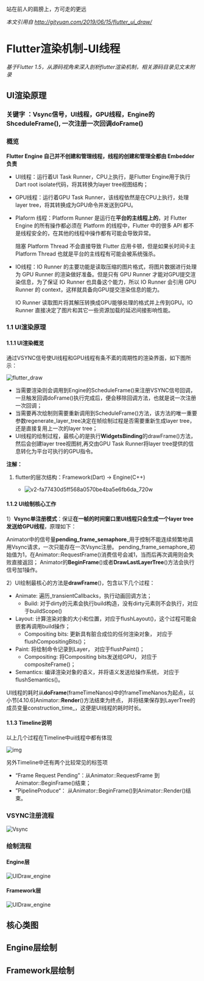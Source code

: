 站在前人的肩膀上，方可走的更远

*本文引用自 http://gityuan.com/2019/06/15/flutter_ui_draw/*

# Flutter渲染机制-UI线程

*基于Flutter 1.5，从源码视角来深入剖析flutter渲染机制，相关源码目录见文末附录*

## UI渲染原理

### 关键字 ：**Vsync信号**，**UI线程**，**GPU线程**，**Engine的ShceduleFrame()**, **一次注册一次回调doFrame()**

### 概览

**Flutter Engine 自己并不创建和管理线程，线程的创建和管理全都由 Embedder 负责**

- UI线程：运行着UI Task Runner，CPU上执行，是Flutter Engine用于执行Dart root isolate代码，将其转换为layer tree视图结构；

- GPU线程：运行着GPU Task Runner，该线程依然是在CPU上执行，处理layer tree，将其转换成为GPU命令并发送到GPU。

- Plaform 线程：Platform Runner 是运行在**平台的主线程上的**，对 Flutter Engine 的所有操作都必须在 Platform 的线程中，Flutter 中的很多 API 都不是线程安全的，在其他的线程中操作都有可能会导致异常。

  阻塞 Platform Thread 不会直接导致 Flutter 应用卡顿，但是如果长时间卡主 Platform Thread 也就是平台的主线程有可能会被系统强杀。

- IO线程：IO Runner 的主要功能是读取压缩的图片格式，将图片数据进行处理为 GPU Runner 的渲染做好准备。但是只有 GPU Runner 才能对GPU提交渲染信息，为了保证 IO Runner 也具备这个能力，所以 IO Runner 会引用 GPU Runner 的 context，这样就具备向GPU提交渲染信息的能力。

  IO Runner 读取图片将其解压转换成GPU能够处理的格式并上传到GPU。IO Runner 直接决定了图片和其它一些资源加载的延迟间接影响性能。
  
### 1.1 UI渲染原理

#### 1.1.1 UI渲染概览

通过VSYNC信号使UI线程和GPU线程有条不紊的周期性的渲染界面，如下图所示：

![flutter_draw](../article_img/flutter_draw.png)

- 当需要渲染则会调用到Engine的ScheduleFrame()来注册VSYNC信号回调，一旦触发回调doFrame()执行完成后，便会移除回调方法，也就是说一次注册一次回调；
- 当需要再次绘制则需要重新调用到ScheduleFrame()方法，该方法的唯一重要参数regenerate_layer_tree决定在帧绘制过程是否需要重新生成layer tree，还是直接复用上一次的layer tree；
- UI线程的绘制过程，最核心的是执行**WidgetsBinding**的drawFrame()方法，然后会创建layer tree视图树,再交由GPU Task Runner将layer tree提供的信息转化为平台可执行的GPU指令。

**注解：** 

1. flutter的层次结构：Framework(Dart)  -> Engine(C++)

   - ![v2-fa77430d5ff568a0570be4ba5e6fb6da_720w](../article_img/v2-fa77430d5ff568a0570be4ba5e6fb6da_720w.jpg)
   

   
#### 1.1.2 UI绘制核心工作

1）**Vsync单注册模式**：保证**在一帧的时间窗口里UI线程只会生成一个layer tree发送给GPU线程**，原理如下：

Animator中的信号量**pending_frame_semaphore**_用于控制不能连续频繁地调用Vsync请求，一次只能存在一次Vsync注册。 pending_frame_semaphore_初始值为1，在Animator::RequestFrame()消费信号会减1，当而后再次调用则会失败直接返回； Animator的**BeginFrame**()或者**DrawLastLayerTree**()方法会执行信号加1操作。

2）UI绘制最核心的方法是**drawFrame**()，包含以下几个过程：

- Animate: 遍历_transientCallbacks，执行动画回调方法；
   - Build: 对于dirty的元素会执行build构造，没有dirty元素则不会执行，对应于buildScope()
- Layout: 计算渲染对象的大小和位置，对应于flushLayout()，这个过程可能会嵌套再调用build操作；
   - Compositing bits: 更新具有脏合成位的任何渲染对象， 对应于flushCompositingBits()；
- Paint: 将绘制命令记录到Layer， 对应于flushPaint()；
   - Compositing: 将Compositing bits发送给GPU， 对应于compositeFrame()；
- Semantics: 编译渲染对象的语义，并将语义发送给操作系统， 对应于flushSemantics()。
  

UI线程的耗时从**doFrame**(frameTimeNanos)中的frameTimeNanos为起点，以小节[4.10.6]Animator::**Render**()方法结束为终点， 并将结果保存到LayerTree的成员变量construction_time_，这便是UI线程的耗时时长。

   

   #### 1.1.3 Timeline说明

   以上几个过程在Timeline中ui线程中都有体现

![img](../article_img/timeline_ui_draw.png)

   另外Timeline中还有两个比较常见的标签项

   - “Frame Request Pending”：从Animator::RequestFrame 到Animator::BeginFrame()结束；
   - ”PipelineProduce“： 从Animator::BeginFrame()到Animator::Render()结束。

   ### VSYNC注册流程

![Vsync](../article_img/Vsync.jpg)

   ### 绘制流程

   #### Engine层

   ![UIDraw_engine](http://gityuan.com/img/flutter_ui/UIDraw_engine.jpg)

   

   #### Framework层

  ![UIDraw_engine](../article_img/UIDraw_engine.jpg)

   

## 核心类图

## Engine层绘制

## Framework层绘制